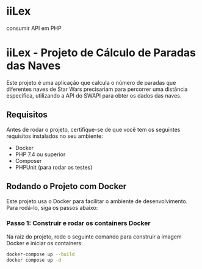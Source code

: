 # iiLex
consumir API em PHP
# iiLex - Projeto de Cálculo de Paradas das Naves

Este projeto é uma aplicação que calcula o número de paradas que diferentes naves de Star Wars precisariam para percorrer uma distância específica, utilizando a API do SWAPI para obter os dados das naves.

## Requisitos

Antes de rodar o projeto, certifique-se de que você tem os seguintes requisitos instalados no seu ambiente:

- Docker
- PHP 7.4 ou superior
- Composer
- PHPUnit (para rodar os testes)

## Rodando o Projeto com Docker

Este projeto usa o Docker para facilitar o ambiente de desenvolvimento. Para rodá-lo, siga os passos abaixo:

### Passo 1: Construir e rodar os containers Docker

Na raiz do projeto, rode o seguinte comando para construir a imagem Docker e iniciar os containers:

```bash
docker-compose up --build
docker compose up -d
